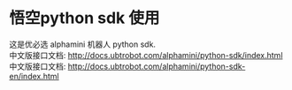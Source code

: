 ﻿# 悟空python sdk 使用
这是优必选 alphamini 机器人 python sdk. </br>
中文版接口文档: <http://docs.ubtrobot.com/alphamini/python-sdk/index.html>
中文版接口文档: <http://docs.ubtrobot.com/alphamini/python-sdk-en/index.html>